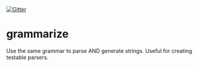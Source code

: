 [![Gitter](https://badges.gitter.im/hejfelix/grammarize.svg)](https://gitter.im/hejfelix/grammarize?utm_source=badge&utm_medium=badge&utm_campaign=pr-badge)

# grammarize
Use the same grammar to parse AND generate strings. Useful for creating testable parsers.
